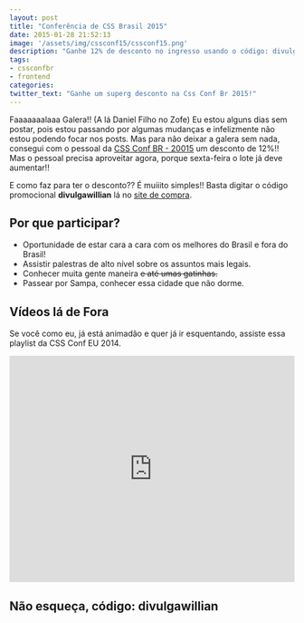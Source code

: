 ```yaml
---
layout: post
title: "Conferência de CSS Brasil 2015"
date: 2015-01-28 21:52:13
image: '/assets/img/cssconf15/cssconf15.png'
description: "Ganhe 12% de desconto no ingresso usando o código: divulgawillian"
tags:
- cssconfbr
- frontend
categories:
twitter_text: "Ganhe um superg desconto na Css Conf Br 2015!"
---
```


Faaaaaaalaaa Galera!! (A lá Daniel Filho no Zofe) Eu estou alguns dias sem postar, pois estou passando por algumas mudanças e infelizmente não estou podendo focar nos posts. Mas para não deixar a galera sem nada, consegui com o pessoal da [CSS Conf BR - 20015](http://www.conferenciacssbrasil.com.br/) um desconto de 12%!! Mas o pessoal precisa aproveitar agora, porque sexta-feira o lote já deve aumentar!!

E como faz para ter o desconto?? É muiiito simples!! Basta digitar o código promocional **divulgawillian** lá no [site de compra](http://www.eventick.com.br/conferenciacssbrasil).

## Por que participar?

* Oportunidade de estar cara a cara com os melhores do Brasil e fora do Brasil!
* Assistir palestras de alto nível sobre os assuntos mais legais.
* Conhecer muita gente maneira <s>e até umas gatinhas. </s>
* Passear por Sampa, conhecer essa cidade que não dorme.

## Vídeos lá de Fora

Se você como eu, já está animadão e quer já ir esquentando, assiste essa playlist da CSS Conf EU 2014.

<iframe style="width: 100% !important; height: 400px" src="https://www.youtube.com/embed/bdQ-Okw9gPY?list=PL8rji95IPUUCSh--SjiyhiH1TXHx4avCM" frameborder="0" allowfullscreen></iframe>

## Não esqueça, código: divulgawillian